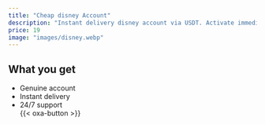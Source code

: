 ```yaml
---
title: "Cheap disney Account"
description: "Instant delivery disney account via USDT. Activate immediately."
price: 19
image: "images/disney.webp"
---
```

## What you get
- Genuine account  
- Instant delivery  
- 24/7 support  
{{< oxa-button >}}
